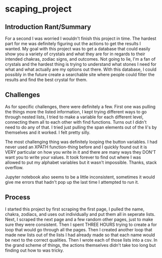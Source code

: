 # scaping_project

## Introduction Rant/Summary
For a second I was worried I wouldn't finish this project in time. The hardest part for me was definitely figuring out the actions to get the results I wanted. My goal with this project was to get a database that could easily show you a variety of crystals and what they are for in regards to their intended chakras, zodiac signs, and outcomes. Not going to lie, I'm a fan of crystals and the hardest thing is trying to understand what stones I need for what and what actually are my options out there. With this database, I could possibly in the future create a searchable site where people could filter the results and find the best crystal for them. 

## Challenges
As for specific challenges, there were definitely a few. First one was pulling the things more the listed information, I kept trying different ways to go through nested lists, I tried to make a variable for each different level, connecting them all to each other with find functions. Turns out I didn't need to do any of that. I tried just pulling the span elements out of the li's by themselves and it worked. I felt pretty silly. 

The most challenging thing was definitely looping the button variables. I had never used an XPATH function-thing before and I quickly found out it is VERY particular on how you write in it and there are many ways they DON'T want you to write your values. It took forever to find out where I was allowed to put my alphabet variables but it wasn't impossible. Thanks, stack overflow.

Jupyter notebook also seems to be a little inconsistent, sometimes it would give me errors that hadn't pop up the last time I attempted to run it.

## Process
I started this project by first scraping the first page, I pulled the name, chakra, zodiacs, and uses out individually and put them all in seperate lists. Next, I scraped the next page and a few random other pages, just to make sure they were consistent. Then I spent THREE HOURS trying to create a for loop that would go through all the pages. Then I created another loop that made new lists out of the lists I had already made so that each name would be next to the correct qualities. Then I wrote each of those lists into a csv. In the grand scheme of things, the actions themselves didn't take too long but finding out how to was tricky.
